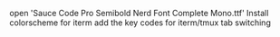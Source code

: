 open 'Sauce Code Pro Semibold Nerd Font Complete Mono.ttf'
Install colorscheme for iterm
add the key codes for iterm/tmux tab switching
